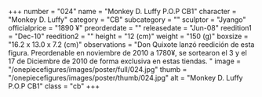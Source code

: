 +++
number = "024"
name = "Monkey D. Luffy P.O.P CB1"
character = "Monkey D. Luffy"
category = "CB"
subcategory = ""
sculptor = "Jyango"
officialprice = "1890 ¥"
preorderdate = ""
releasedate = "Jun-08"
reedition1 = "Dec-10"
reedition2 = ""
height = "12 (cm)"
weight = "150 (g)"
boxsize = "16.2 x 13.0 x 7.2 (cm)"
observations = "Don Quixote lanzó reedición de esta figura. Preordenable en noviembre de 2010 a 1780¥, se sortearon el 3 y el 17 de Diciembre de 2010 de forma exclusiva en estas tiendas. "
image = "/onepiecefigures/images/poster/full/024.jpg"
thumb = "/onepiecefigures/images/poster/thumb/024.jpg"
alt = "Monkey D. Luffy P.O.P CB1"
class = "cb"
+++
